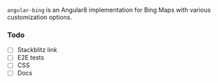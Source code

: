 `angular-bing` is an Angular8 implementation for Bing Maps with various customization options. 

### Todo

- [ ] Stackblitz link
- [ ] E2E tests
- [ ] CSS
- [ ] Docs
